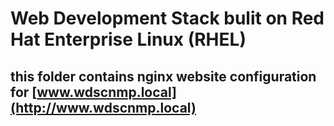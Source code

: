 # Web Development Stack bulit on Red Hat Enterprise Linux (RHEL)

## this folder contains nginx website configuration for [www.wdscnmp.local](http://www.wdscnmp.local)
